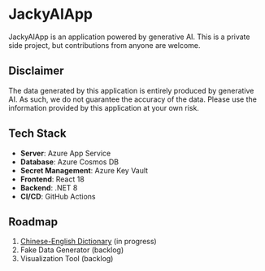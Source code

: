 # JackyAIApp

JackyAIApp is an application powered by generative AI. This is a private side project, but contributions from anyone are welcome.

## Disclaimer

The data generated by this application is entirely produced by generative AI. As such, we do not guarantee the accuracy of the data. Please use the information provided by this application at your own risk.

## Tech Stack

- **Server**: Azure App Service
- **Database**: Azure Cosmos DB
- **Secret Management**: Azure Key Vault
- **Frontend**: React 18
- **Backend**: .NET 8
- **CI/CD**: GitHub Actions

## Roadmap

1. [Chinese-English Dictionary](https://jackyai.azurewebsites.net/) (in progress)
2. Fake Data Generator (backlog)
3. Visualization Tool (backlog)